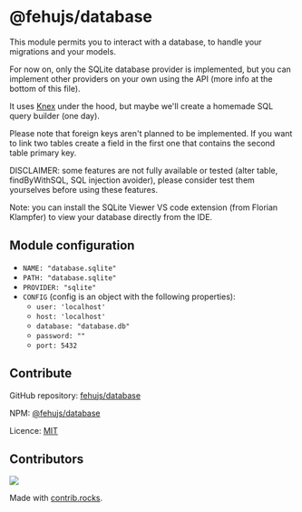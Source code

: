 # @fehujs/database

This module permits you to interact with a database, to handle your migrations and your models.

For now on, only the SQLite database provider is implemented, but you can implement other providers on your own using the API (more info at the bottom of this file).

It uses [Knex](https://knexjs.org/) under the hood, but maybe we'll create a homemade SQL query builder (one day).

Please note that foreign keys aren't planned to be implemented. If you want to link two tables create a field in the first one that contains the second table primary key.

DISCLAIMER: some features are not fully available or tested (alter table, findByWithSQL, SQL injection avoider), please consider test them yourselves before using these features.

Note: you can install the SQLite Viewer VS code extension (from Florian Klampfer) to view your database directly from the IDE.

## Module configuration

- ``NAME: "database.sqlite"``
- ``PATH: "database.sqlite"``
- ``PROVIDER: "sqlite"``
- ``CONFIG`` (config is an object with the following properties):
    - ``user: 'localhost'``
    - ``host: 'localhost'``
    - ``database: "database.db"``
    - ``password: ""``
    - ``port: 5432``

## Contribute

GitHub repository: [fehujs/database](https://github.com/fehujs/database)

NPM: [@fehujs/database](https://www.npmjs.com/package/@fehujs/database)

Licence: [MIT](https://github.com/fehujs/database/blob/main/LICENSE)


## Contributors

<a href="https://github.com/fehujs/database/graphs/contributors">
  <img src="https://contrib.rocks/image?repo=fehujs/database" />
</a>

Made with [contrib.rocks](https://contrib.rocks).
